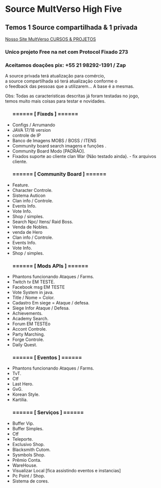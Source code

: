 <img serc="https://github.com/terrygomes/Projeto_H5_Custon/blob/Projeto-Emprego/logoh5.png" width="480" heitgh="276" >
<h1>Source MultVerso High Five</h1>

<h2>Temos 1 Source compartilhada & 1 privada</h2>

<a href="https://l2multverso.com.br/" alt="Site Multverso" >Nosso Site MultVerso CURSOS & PROJETOS </a>

<h3>Unico projeto Free na net com Protocol Fixado 273</h3>
<h3> Aceitamos doações pix: +55 21 98292-1391 / Zap</h3>
<p>
 A source privada terá atualização para comércio, <br>
 a source compartilhada só terá atualização conforme o <br>
 o feedback das pessoas que a utilizarem...
 A base é a mesmas.
</p>

<p>Obs: Todas as caracteristicas descritas já foram testadas no jogo, <br>
temos muito mais coisas para testar e novidades.
</p>
<ul>
<h3>======   [ Fixeds ] ======</h3>  
<li>Configs / Arrumando </li>
<li>JAVA 17/18 version</li>
<li>controle de IP</li>
<li>Banco de Imagens  MOBS / BOSS / ITENS</li>
<li>Community board search imagens e funções .</li>
<li>Community Board Modo [PADRÃO].</li>
<li>Fixados suporte ao cliente clan War {Não testado ainda}. - fix arquivos cliente.</li>
</ul>

<ul>
<h3>======   [ Community Board ] ======</h3>  
<li>Feature.</li>
<li>Character  Controle.</li>
<li>Sistema Auticon</li>
<li>Clan info / Controle.</li>
<li>Events Info.</li>
<li>Vote Info.</li>
<li>Shop / simples.</li>
 <li>Search Npc/ Itens/ Raid Boss.</li>
<li>Venda de Nobles.</li>
<li>venda de Hero</li>
<li>Clan info / Controle.</li>
<li>Events Info.</li>
<li>Vote Info.</li>
<li>Shop / simples.</li>
</ul>


<ul>
<h3>======   [ Mods APIs ] ======</h3>  
<li>Phantons funcionando  Ataques / Farms.</li>
<li>Twitch tv               EM TESTE.</li>
<li>Facebook msg            EM TESTE</li>
<li>Vote System in java.</li>
<li>Title / Nome = Color.</li>
<li>Cadastro Em siege  = Ataque / defesa.</li>
<li>Siege Infor   Ataque / Defesa.</li>
 <li>Achievements.</li>
<li>Academy Search.</li>
<li>Forum                  EM TESTEo</li>
<li>Accont Controle.</li>
<li>Party Marching.</li>
<li>Forge Controle.</li>
<li>Daily Quest.</li>
 </ul>


<ul>
<h3>======   [ Eventos ] ======</h3>  
<li>Phantons funcionando  Ataques / Farms.</li>
<li>TvT.</li>
<li>Ctf</li>
<li>Last Hero.</li>
<li>GvG.</li>
<li>Korean Style.</li>
<li>Kartilia.</li>
 </ul>

<ul>
<h3>======   [ Serviços ] ======</h3>  
<li>Buffer Vip.</li>
<li>Buffer Simples.</li>
<li>Ctf</li>
<li>Teleporte.</li>
<li>Exclusivo Shop.</li>
<li>Blacksmith Cutom.</li>
<li>Sysmbols Shop.</li>
 <li>Prêmio Conta.</li>
<li>WareHouse.</li>
<li>Visualizar Local [fica assistindo eventos e instancias]</li>
<li>Pc Point / Shop.</li>
<li>Sistema de cores.</li>
 </ul>














